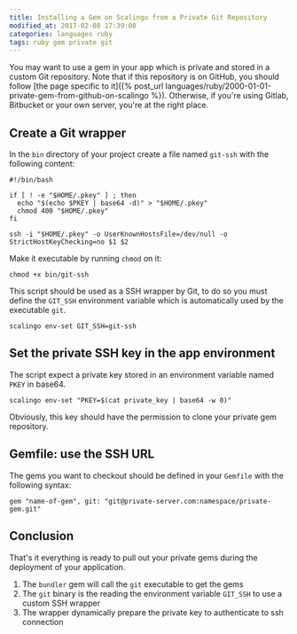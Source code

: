 ```yaml
---
title: Installing a Gem on Scalingo from a Private Git Repository
modified_at: 2017-02-08 17:39:00
categories: languages ruby
tags: ruby gem private git
---
```


You may want to use a gem in your app which is private and stored in a custom Git repository. Note that if this
repository is on GitHub, you should follow [the page specific to it]({% post_url languages/ruby/2000-01-01-private-gem-from-github-on-scalingo %}).
Otherwise, if you're using Gitlab, Bitbucket or your own server, you're at the right place.

## Create a Git wrapper

In the `bin` directory of your project create a file named `git-ssh` with the following content:

```
#!/bin/bash

if [ ! -e "$HOME/.pkey" ] ; then
  echo "$(echo $PKEY | base64 -d)" > "$HOME/.pkey"
  chmod 400 "$HOME/.pkey"
fi

ssh -i "$HOME/.pkey" -o UserKnownHostsFile=/dev/null -o StrictHostKeyChecking=no $1 $2
```

Make it executable by running `chmod` on it:

```
chmod +x bin/git-ssh
```

This script should be used as a SSH wrapper by Git, to do so you must define
the `GIT_SSH` environment variable which is automatically used by the
executable `git`.

```
scalingo env-set GIT_SSH=git-ssh
```

## Set the private SSH key in the app environment

The script expect a private key stored in an environment variable named `PKEY` in base64.

```
scalingo env-set "PKEY=$(cat private_key | base64 -w 0)"
```

Obviously, this key should have the permission to clone your private gem repository.

## Gemfile: use the SSH URL

The gems you want to checkout should be defined in your `Gemfile` with the following syntax:

```
gem "name-of-gem", git: "git@private-server.com:namespace/private-gem.git"
```

## Conclusion

That's it everything is ready to pull out your private gems during the deployment of your application.

1. The `bundler` gem will call the `git` executable to get the gems
2. The `git` binary is the reading the environment variable `GIT_SSH` to use a custom SSH wrapper
3. The wrapper dynamically prepare the private key to authenticate to ssh connection

